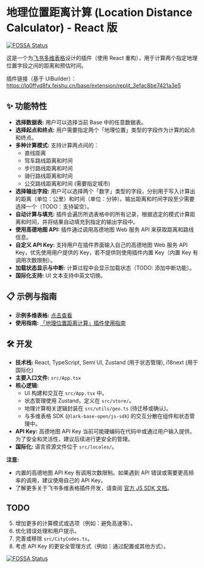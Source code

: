 # 地理位置距离计算 (Location Distance Calculator) - React 版

[![FOSSA Status](https://app.fossa.com/api/projects/git%2Bgithub.com%2FVinfall%2Flocation-distance-calculator-react.svg?type=shield)](https://app.fossa.com/projects/git%2Bgithub.com%2FVinfall%2Flocation-distance-calculator-react?ref=badge_shield)

这是一个为[飞书多维表格](https://feishu.cn/product/base)设计的插件（使用 React 重构），用于计算两个指定地理位置字段之间的距离和预估时间。

插件链接（基于 UIBuilder）：https://lq0ffyd8fx.feishu.cn/base/extension/replit_3efac8be7421a3e5

## ✨ 功能特性

- **选择数据表:** 用户可以选择当前 Base 中的任意数据表。
- **选择起点和终点:** 用户需要指定两个「地理位置」类型的字段作为计算的起点和终点。
- **多种计算模式:** 支持计算两点间的：
  - 直线距离
  - 驾车路线距离和时间
  - 步行路线距离和时间
  - 骑行路线距离和时间
  - 公交路线距离和时间 (需要指定城市)
- **选择输出字段:** 用户可以选择两个「数字」类型的字段，分别用于写入计算出的距离（单位：公里）和时间（单位：分钟）。输出距离和时间字段至少需要选择一个（TODO：支持留空）。
- **自动计算与填充:** 插件会遍历所选表格中的所有记录，根据选定的模式计算距离和时间，并将结果自动填充到指定的输出字段中。
- **使用高德地图 API:** 插件通过调用高德地图 Web 服务 API 来获取距离和路线信息。
- **自定义 API Key:** 支持用户在插件界面输入自己的高德地图 Web 服务 API Key，优先使用用户提供的 Key，若不提供则使用插件内置 Key（内置 Key 有调用次数限制）。
- **加载状态显示与中断:** 计算过程中会显示加载状态（TODO: 添加中断功能）。
- **国际化支持:** UI 文本支持中英文切换。

## 📋 示例与指南

- **示例多维表格:** [点击查看](https://lq0ffyd8fx.feishu.cn/base/HXBtbSS8zaERQ2svkfHcf2RsnTb?table=tblCe0djHFc8Kwen&view=vewHR920NB)
- **使用指南:** [「地理位置距离计算」插件使用指南](https://fexakcngwi.feishu.cn/docx/TDb1dc7uIoD4IXx0QYHcn7yQnxb)

## 🛠️ 开发

- **技术栈:** React, TypeScript, Semi UI, Zustand (用于状态管理), i18next (用于国际化)
- **主要入口文件:** `src/App.tsx`
- **核心逻辑:**
  - UI 构建和交互在 `src/App.tsx` 中。
  - 状态管理使用 Zustand，定义在 `src/store/`。
  - 地理计算相关逻辑封装在 `src/utils/geo.ts` (待迁移或确认)。
  - 与多维表格 SDK (`@lark-base-open/js-sdk`) 的交互分散在组件和状态管理中。
- **API Key:** 高德地图 API Key 当前可能硬编码在代码中或通过用户输入提供。为了安全和灵活性，建议后续进行更安全的管理。
- **国际化:** 语言资源文件位于 `src/locales/`。

**注意:**

- 内置的高德地图 API Key 有调用次数限制。如果遇到 API 错误或需要更高频率的调用，建议使用自己的 API Key。
- 了解更多关于飞书多维表格插件开发，请查阅 [官方 JS SDK 文档](https://lark-base-team.github.io/js-sdk-docs/zh/)。

## TODO

5.  增加更多的计算模式或选项（例如：避免高速等）。
6.  优化错误处理和用户提示。
7.  完善或移除 `src/CityCodes.ts`。
8.  考虑 API Key 的更安全管理方式（例如：通过配置或其他方式）。

[![FOSSA Status](https://app.fossa.com/api/projects/git%2Bgithub.com%2FVinfall%2Flocation-distance-calculator-react.svg?type=large)](https://app.fossa.com/projects/git%2Bgithub.com%2FVinfall%2Flocation-distance-calculator-react?ref=badge_large)
